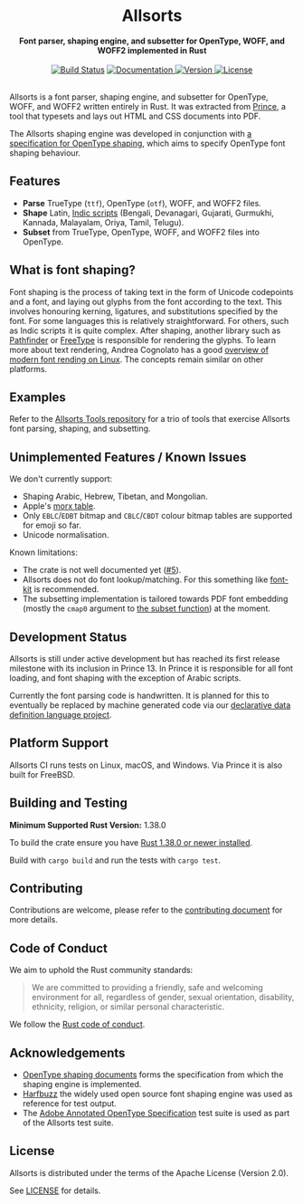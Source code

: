 <h1 align="center">
  <img src="https://github.com/yeslogic/allsorts/raw/master/allsorts.svg?sanitize=1" alt=""><br>
  Allsorts
</h1>

<div align="center">
  <strong>Font parser, shaping engine, and subsetter for OpenType, WOFF, and WOFF2 implemented in Rust</strong>
</div>

<br>

<div align="center">
  <a href="https://travis-ci.com/yeslogic/allsorts">
    <img src="https://travis-ci.com/yeslogic/allsorts.svg?token=4GA6ydxNNeb6XeELrMmg&amp;branch=master" alt="Build Status"></a>
  <a href="https://docs.rs/allsorts">
    <img src="https://docs.rs/allsorts/badge.svg" alt="Documentation">
  </a>
  <a href="https://crates.io/crates/allsorts">
    <img src="https://img.shields.io/crates/v/allsorts.svg" alt="Version">
  </a>
  <a href="https://github.com/yeslogic/allsorts/blob/master/LICENSE">
    <img src="https://img.shields.io/crates/l/allsorts.svg" alt="License">
  </a>
</div>

<br>

Allsorts is a font parser, shaping engine, and subsetter for OpenType, WOFF, and WOFF2
written entirely in Rust. It was extracted from
[Prince](https://www.princexml.com/), a tool that typesets and lays out HTML
and CSS documents into PDF.

The Allsorts shaping engine was developed in conjunction with [a specification
for OpenType shaping](https://github.com/n8willis/opentype-shaping-documents/),
which aims to specify OpenType font shaping behaviour.

## Features

* **Parse** TrueType (`ttf`), OpenType (`otf`), WOFF, and WOFF2 files.
* **Shape** Latin, [Indic scripts](https://en.wikipedia.org/wiki/Languages_of_India)
  (Bengali, Devanagari, Gujarati, Gurmukhi, Kannada, Malayalam, Oriya, Tamil, Telugu).
* **Subset** from TrueType, OpenType, WOFF, and WOFF2 files into OpenType.

## What is font shaping?

Font shaping is the process of taking text in the form of Unicode codepoints
and a font, and laying out glyphs from the font according to the text. This
involves honouring kerning, ligatures, and substitutions specified by the font.
For some languages this is relatively straightforward. For others, such as
Indic scripts it is quite complex. After shaping, another library such as
[Pathfinder](https://github.com/servo/pathfinder) or
[FreeType](https://www.freetype.org/) is responsible for rendering the glyphs.
To learn more about text rendering, Andrea Cognolato has a good [overview of
modern font rending on
Linux](https://mrandri19.github.io/2019/07/24/modern-text-rendering-linux-overview.html).
The concepts remain similar on other platforms.

## Examples

Refer to the [Allsorts Tools repository](https://github.com/yeslogic/allsorts-tools) for
a trio of tools that exercise Allsorts font parsing, shaping, and subsetting.

## Unimplemented Features / Known Issues

We don't currently support:

* Shaping Arabic, Hebrew, Tibetan, and Mongolian.
* Apple's [morx table](https://developer.apple.com/fonts/TrueType-Reference-Manual/RM06/Chap6morx.html).
* Only `EBLC`/`EDBT` bitmap and `CBLC`/`CBDT` colour bitmap tables are
  supported for emoji so far.
* Unicode normalisation.

Known limitations:

* The crate is not well documented yet ([#5](https://github.com/yeslogic/allsorts/issues/5)).
* Allsorts does not do font lookup/matching. For this something like
  [font-kit](https://github.com/pcwalton/font-kit) is recommended.
* The subsetting implementation is tailored towards PDF font embedding (mostly
  the `cmap0` argument to
  [the subset function](https://docs.rs/allsorts/latest/allsorts/subset/fn.subset.html))
  at the moment.

## Development Status

Allsorts is still under active development but has reached its first release
milestone with its inclusion in Prince 13. In Prince it is responsible for
all font loading, and font shaping with the exception of Arabic scripts.

Currently the font parsing code is handwritten. It is planned for this to
eventually be replaced by machine generated code via our [declarative data
definition language project](https://github.com/yeslogic/ddl/).

## Platform Support

Allsorts CI runs tests on Linux, macOS, and Windows. Via Prince it is also
built for FreeBSD.

## Building and Testing

**Minimum Supported Rust Version:** 1.38.0

To build the crate ensure you have [Rust 1.38.0 or newer installed](https://www.rust-lang.org/tools/install).

Build with `cargo build` and run the tests with `cargo test`.

## Contributing

Contributions are welcome, please refer to the
[contributing document](https://github.com/yeslogic/allsorts/blob/master/CONTRIBUTING.md)
for more details.

## Code of Conduct

We aim to uphold the Rust community standards:

> We are committed to providing a friendly, safe and welcoming environment for
> all, regardless of gender, sexual orientation, disability, ethnicity,
> religion, or similar personal characteristic.

We follow the [Rust code of conduct](https://www.rust-lang.org/policies/code-of-conduct).

## Acknowledgements

* [OpenType shaping documents](https://github.com/n8willis/opentype-shaping-documents/)
  forms the specification from which the shaping engine is implemented.
* [Harfbuzz](https://github.com/harfbuzz/harfbuzz) the widely used open source
  font shaping engine was used as reference for test output.
* The [Adobe Annotated OpenType Specification](https://github.com/adobe-type-tools/aots)
  test suite is used as part of the Allsorts test suite.

## License

Allsorts is distributed under the terms of the Apache License (Version 2.0).

See [LICENSE](https://github.com/yeslogic/allsorts/blob/master/LICENSE) for details.
